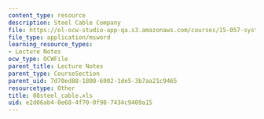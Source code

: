 ```yaml
---
content_type: resource
description: Steel Cable Company
file: https://ol-ocw-studio-app-qa.s3.amazonaws.com/courses/15-057-systems-optimization-spring-2003/e2d06ab40e684f700f987434c9409a15_08steel_cable.xls
file_type: application/msword
learning_resource_types:
- Lecture Notes
ocw_type: OCWFile
parent_title: Lecture Notes
parent_type: CourseSection
parent_uid: 7d70ed88-1800-6902-1de5-3b7aa21c9465
resourcetype: Other
title: 08steel_cable.xls
uid: e2d06ab4-0e68-4f70-0f98-7434c9409a15
---
```

